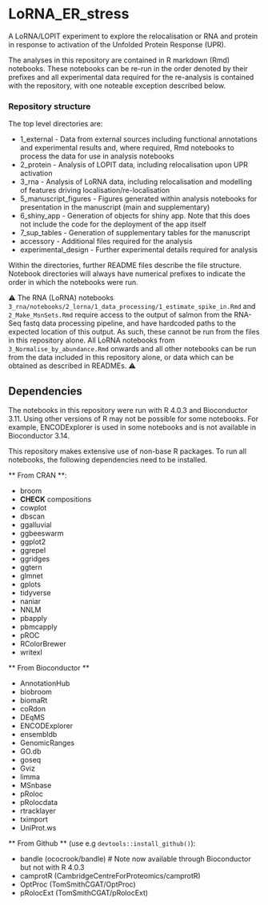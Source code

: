 # LoRNA_ER_stress
A LoRNA/LOPIT experiment to explore the relocalisation or RNA and protein in response to activation of the Unfolded Protein Response (UPR).

The analyses in this repository are contained in R markdown (Rmd) notebooks. These notebooks can be re-run in the order denoted by their prefixes and all experimental data required for the re-analysis is contained with the repository, with one noteable exception described below.

### Repository structure 

The top level directories are:

* 1_external - Data from external sources including functional annotations and experimental results and, where required, Rmd notebooks to process the data for use in analysis notebooks
* 2_protein - Analysis of LOPIT data, including relocalisation upon UPR activation
* 3_rna - Analysis of LoRNA data, including relocalisation and modelling of features driving localisation/re-localisation
* 5_manuscript_figures - Figures generated within analysis notebooks for presentation in the manuscript (main and supplementary)
* 6_shiny_app - Generation of objects for shiny app. Note that this does not include the code for the deployment of the app itself
* 7_sup_tables - Generation of supplementary tables for the manuscript
* accessory - Additional files required for the analysis
* experimental_design - Further experimental details required for analysis

Within the directories, further README files describe the file structure. Notebook directories will always have numerical prefixes to indicate the order in which the notebooks were run.

&#x26a0;&#xfe0f;
The RNA (LoRNA) notebooks `3_rna/notebooks/2_lorna/1_data_processing/1_estimate_spike_in.Rmd` and `2_Make_MsnSets.Rmd` require access to the output of salmon from the RNA-Seq fastq data processing pipeline, and have hardcoded paths to the expected location of this output. As such, these cannot be run from the files in this repository alone. All LoRNA notebooks from `3_Normalise_by_abundance.Rmd` onwards and all other notebooks can be run from the data included in this repository alone, or data which can be obtained as described in READMEs.
&#x26a0;&#xfe0f;

## Dependencies
The notebooks in this repository were run with R 4.0.3 and Bioconductor 3.11. Using other versions of R may not be possible for some notebooks. For example, ENCODExplorer is used in some notebooks and is not available in Bioconductor 3.14.

This repository makes extensive use of non-base R packages. To run all notebooks, the following dependencies need to be installed.

** From CRAN **:
- broom
- **CHECK** compositions 
- cowplot
- dbscan
- ggalluvial
- ggbeeswarm
- ggplot2
- ggrepel
- ggridges
- ggtern
- glmnet
- gplots
- tidyverse
- naniar
- NNLM
- pbapply
- pbmcapply
- pROC
- RColorBrewer
- writexl

** From Bioconductor **
- AnnotationHub
- biobroom
- biomaRt
- coRdon
- DEqMS
- ENCODExplorer
- ensembldb
- GenomicRanges
- GO.db
- goseq
- Gviz
- limma
- MSnbase
- pRoloc
- pRolocdata
- rtracklayer
- tximport
- UniProt.ws

** From Github ** (use e.g `devtools::install_github()`):
- bandle (ococrook/bandle) # Note now available through Bioconductor but not with R 4.0.3
- camprotR (CambridgeCentreForProteomics/camprotR)
- OptProc (TomSmithCGAT/OptProc)
- pRolocExt (TomSmithCGAT/pRolocExt)




